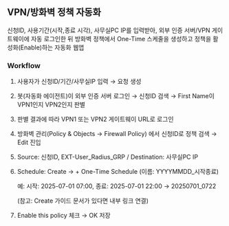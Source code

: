 ## VPN/방화벽 정책 자동화

신청ID, 사용기간(시작,종료 시각), 사무실PC IP를 입력받아, 외부 인증 서버/VPN 게이트웨이에 자동 로그인한 뒤 방화벽 정책에서 One-Time 스케줄을 생성하고 정책을 활성화(Enable)하는 자동화 웹앱

### Workflow
1. 사용자가 신청ID/기간/사무실IP 입력 → 요청 생성

2. 봇(자동화 에이전트)이 외부 인증 서버 로그인 → 신청ID 검색 → First Name이 VPN1인지 VPN2인지 판별

3. 판별 결과에 따라 VPN1 또는 VPN2 게이트웨이 URL로 로그인

4. 방화벽 관리(Policy & Objects → Firewall Policy) 에서 신청ID로 정책 검색 → Edit 진입

5. Source: 신청ID, EXT-User_Radius_GRP / Destination: 사무실PC IP

6. Schedule: Create → + One-Time Schedule (이름: YYYYMMDD_시작종료)

    예: 시작: 2025-07-01 07:00, 종료: 2025-07-01 22:00 → 20250701_0722

    (참고: Create 가이드 문서가 있다면 내부 링크 연결)

7. Enable this policy 체크 → OK 저장



